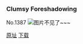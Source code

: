 ### Clumsy Foreshadowing
No.1387
![图片不见了~~~](https://imgs.xkcd.com/comics/clumsy_foreshadowing.png)

[原址](https://xkcd.com//1387) [下载](https://imgs.xkcd.com/comics/clumsy_foreshadowing.png)

